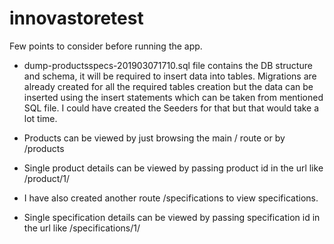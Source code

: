 # innovastoretest
Few points to consider before running the app.

- dump-productsspecs-201903071710.sql file contains the DB structure and schema, it will be required to insert data into tables. Migrations are already created for all the required tables creation but the data can be inserted using the insert statements which can be taken from mentioned SQL file. I could have created the Seeders for that but that would take a lot time.

- Products can be viewed by just browsing the main / route or by /products

- Single product details can be viewed by passing product id in the url like /product/1/

- I have also created another route /specifications to view specifications.

- Single specification details can be viewed by passing specification id in the url like /specifications/1/
